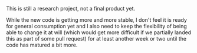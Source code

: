 This is still a research project, not a final product yet.

While the new code is getting more and more stable, I don't feel it is ready for general
consumption yet and I also need to keep the flexibility of being able to change it at will
(which would get more difficult if we partially landed this as part of some pull request)
for at least another week or two until the code has matured a bit more.

